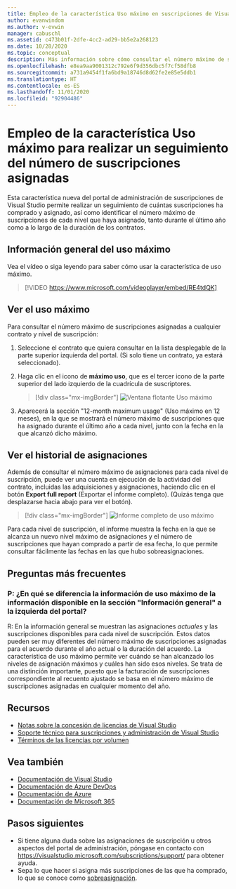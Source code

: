 ```yaml
---
title: Empleo de la característica Uso máximo en suscripciones de Visual Studio
author: evanwindom
ms.author: v-evwin
manager: cabuschl
ms.assetid: c473b01f-2dfe-4cc2-ad29-bb5e2a268123
ms.date: 10/28/2020
ms.topic: conceptual
description: Más información sobre cómo consultar el número máximo de suscripciones asignadas en el portal de administración
ms.openlocfilehash: e8ea9aa9001312c792e6f9d356dbc5f7cf58dfb8
ms.sourcegitcommit: a731a9454f1fa6bd9a18746d8d62fe2e85e5ddb1
ms.translationtype: HT
ms.contentlocale: es-ES
ms.lasthandoff: 11/01/2020
ms.locfileid: "92904486"
---
```

# <a name="use-the-maximum-usage-feature-to-track-the-number-of-assigned-subscriptions"></a>Empleo de la característica Uso máximo para realizar un seguimiento del número de suscripciones asignadas
Esta característica nueva del portal de administración de suscripciones de Visual Studio permite realizar un seguimiento de cuántas suscripciones ha comprado y asignado, así como identificar el número máximo de suscripciones de cada nivel que haya asignado, tanto durante el último año como a lo largo de la duración de los contratos. 

## <a name="maximum-usage-overview"></a>Información general del uso máximo
Vea el vídeo o siga leyendo para saber cómo usar la característica de uso máximo. 
> [!VIDEO https://www.microsoft.com/videoplayer/embed/RE4tdQK] 

## <a name="view-your-maximum-usage"></a>Ver el uso máximo
Para consultar el número máximo de suscripciones asignadas a cualquier contrato y nivel de suscripción:
1. Seleccione el contrato que quiera consultar en la lista desplegable de la parte superior izquierda del portal. (Si solo tiene un contrato, ya estará seleccionado).
2. Haga clic en el icono de **máximo uso**, que es el tercer icono de la parte superior del lado izquierdo de la cuadrícula de suscriptores.  

    > [!div class="mx-imgBorder"]
    > ![Ventana flotante Uso máximo](_img/maximum-usage/maximum-usage-menu.png "Haga clic en el botón Uso máximo para ver el número máximo de cada tipo de suscripción que ha asignado.")

3. Aparecerá la sección "12-month maximum usage" (Uso máximo en 12 meses), en la que se mostrará el número máximo de suscripciones que ha asignado durante el último año a cada nivel, junto con la fecha en la que alcanzó dicho máximo.    

## <a name="view-your-assignment-history"></a>Ver el historial de asignaciones
Además de consultar el número máximo de asignaciones para cada nivel de suscripción, puede ver una cuenta en ejecución de la actividad del contrato, incluidas las adquisiciones y asignaciones, haciendo clic en el botón **Export full report** (Exportar el informe completo).  (Quizás tenga que desplazarse hacia abajo para ver el botón).  

> [!div class="mx-imgBorder"]
> ![Informe completo de uso máximo](_img/maximum-usage/maximum-usage-full-report.png "El informe completo incluye un registro de todas las compras de suscripción y las asignaciones.")

Para cada nivel de suscripción, el informe muestra la fecha en la que se alcanza un nuevo nivel máximo de asignaciones y el número de suscripciones que hayan comprado a partir de esa fecha, lo que permite consultar fácilmente las fechas en las que hubo sobreasignaciones.  

## <a name="frequently-asked-questions"></a>Preguntas más frecuentes
### <a name="q-how-is-the-information-in-the-maximum-usage-different-from-the-assignment-information-available-in-the-overview-section-on-the-left-side-of-the-portal"></a>P: ¿En qué se diferencia la información de uso máximo de la información disponible en la sección "Información general" a la izquierda del portal?
R:  En la información general se muestran las asignaciones *actuales* y las suscripciones disponibles para cada nivel de suscripción.  Estos datos pueden ser muy diferentes del número máximo de suscripciones asignadas para el acuerdo durante el año actual o la duración del acuerdo.  La característica de uso máximo permite ver cuándo se han alcanzado los niveles de asignación máximos y cuáles han sido esos niveles.  Se trata de una distinción importante, puesto que la facturación de suscripciones correspondiente al recuento ajustado se basa en el número máximo de suscripciones asignadas en cualquier momento del año. 

## <a name="resources"></a>Recursos
- [Notas sobre la concesión de licencias de Visual Studio](https://visualstudio.microsoft.com/wp-content/uploads/2019/06/Visual-Studio-Licensing-Whitepaper-May-2019.pdf)
- [Soporte técnico para suscripciones y administración de Visual Studio](https://visualstudio.microsoft.com/support/support-overview-vs)
- [Términos de las licencias por volumen](https://www.microsoft.com/licensing/product-licensing/products.aspx)

## <a name="see-also"></a>Vea también
- [Documentación de Visual Studio](/visualstudio/)
- [Documentación de Azure DevOps](/azure/devops/)
- [Documentación de Azure](/azure/)
- [Documentación de Microsoft 365](/microsoft-365/)

## <a name="next-steps"></a>Pasos siguientes
- Si tiene alguna duda sobre las asignaciones de suscripción u otros aspectos del portal de administración, póngase en contacto con https://visualstudio.microsoft.com/subscriptions/support/ para obtener ayuda. 
- Sepa lo que hacer si asigna más suscripciones de las que ha comprado, lo que se conoce como [sobreasignación](handle-overclaimed-license.md).
